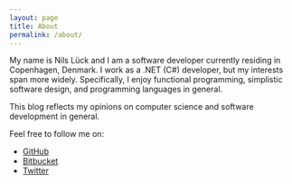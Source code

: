 ```yaml
---
layout: page
title: About
permalink: /about/
---
```

My name is Nils Lück and I am a software developer currently residing in Copenhagen, Denmark. I work as a .NET (C#) developer, but my interests span more widely. Specifically, I enjoy functional programming, simplistic software design, and programming languages in general.

This blog reflects my opinions on computer science and software development in general.

Feel free to follow me on:

* [GitHub](https://github.com/nlkl)
* [Bitbucket](https://bitbucket.org/nilu)
* [Twitter](https://twitter.com/nilsluck)

